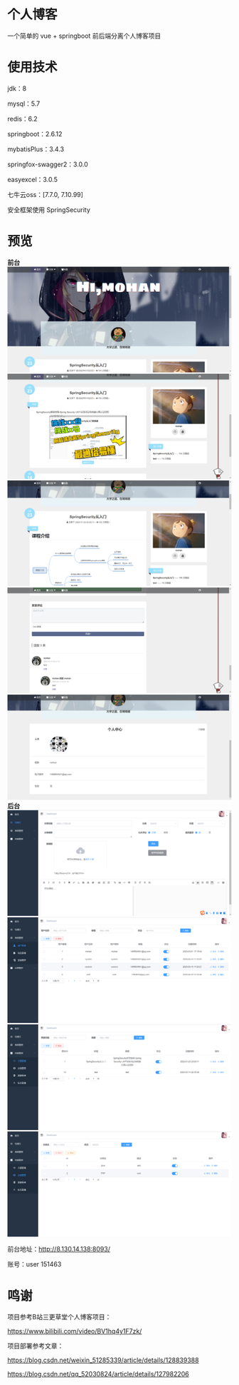 # 个人博客
一个简单的 vue + springboot 前后端分离个人博客项目

# 使用技术
jdk：8

mysql：5.7

redis：6.2

springboot：2.6.12

mybatisPlus：3.4.3

springfox-swagger2：3.0.0

easyexcel：3.0.5

七牛云oss：[7.7.0, 7.10.99]

安全框架使用 SpringSecurity

# 预览
**前台**
![img.png](img.png)
![img_1.png](img_1.png)
![img_2.png](img_2.png)
![img_3.png](img_3.png)
![img_4.png](img_4.png)
**后台**
![img_5.png](img_5.png)
![img_6.png](img_6.png)
![img_7.png](img_7.png)
![img_8.png](img_8.png)


前台地址：http://8.130.14.138:8093/

账号：user     151463

# 鸣谢
项目参考B站三更草堂个人博客项目：

https://www.bilibili.com/video/BV1hq4y1F7zk/


项目部署参考文章：

https://blog.csdn.net/weixin_51285339/article/details/128839388

https://blog.csdn.net/qq_52030824/article/details/127982206


